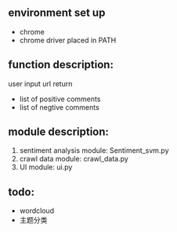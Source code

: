 ## environment set up
- chrome
- chrome driver placed in PATH


## function description:
user input url
return 
- list of positive comments
- list of negtive comments

## module description:
1. sentiment analysis module: Sentiment_svm.py
2. crawl data module: crawl_data.py
3. UI module: ui.py
    

## todo:
- wordcloud
- 主题分类
